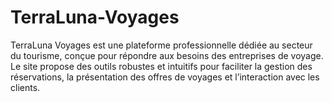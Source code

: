 # TerraLuna-Voyages
TerraLuna Voyages est une plateforme professionnelle dédiée au secteur du tourisme, conçue pour répondre aux besoins des entreprises de voyage. Le site propose des outils robustes et intuitifs pour faciliter la gestion des réservations, la présentation des offres de voyages et l’interaction avec les clients.
